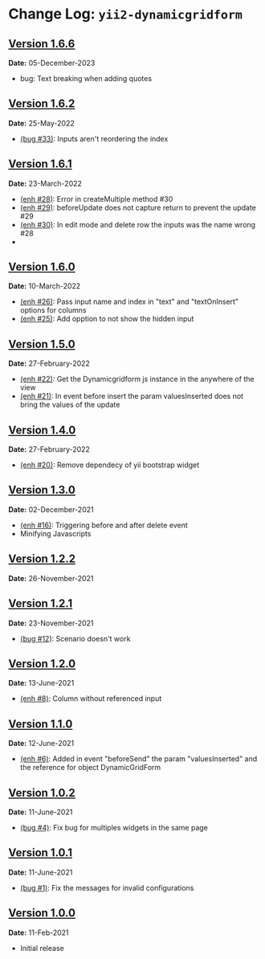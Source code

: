 Change Log: `yii2-dynamicgridform`
=================================
## [Version 1.6.6](https://github.com/caio-brendo/yii2-dynamicgridform/compare/v1.6.5...v1.6.6)

**Date:** 05-December-2023
- bug: Text breaking when adding quotes

## [Version 1.6.2](https://github.com/caio-brendo/yii2-dynamicgridform/compare/v1.6.1...v1.6.2)

**Date:** 25-May-2022
- [(bug #33)](https://github.com/caio-brendo/yii2-dynamicgridform/issues/33): Inputs aren't reordering the index

## [Version 1.6.1](https://github.com/caio-brendo/yii2-dynamicgridform/compare/v1.6.0...v1.6.1)

**Date:** 23-March-2022
- [(enh #28)](https://github.com/caio-brendo/yii2-dynamicgridform/issues/28): Error in createMultiple method #30
- [(enh #29)](https://github.com/caio-brendo/yii2-dynamicgridform/issues/29): beforeUpdate does not capture return to prevent the update #29
- [(enh #30)](https://github.com/caio-brendo/yii2-dynamicgridform/issues/30): In edit mode and delete row the inputs was the name wrong #28
- 
## [Version 1.6.0](https://github.com/caio-brendo/yii2-dynamicgridform/compare/v1.5.0...v1.6.0)

**Date:** 10-March-2022
- [(enh #26)](https://github.com/caio-brendo/yii2-dynamicgridform/issues/26): Pass input name and index in "text" and "textOnInsert" options for columns
- [(enh #25)](https://github.com/caio-brendo/yii2-dynamicgridform/issues/25): Add opption to not show the hidden input

## [Version 1.5.0](https://github.com/caio-brendo/yii2-dynamicgridform/compare/v1.4.0...v1.5.0)

**Date:** 27-February-2022
- [(enh #22)](https://github.com/caio-brendo/yii2-dynamicgridform/issues/22): Get the Dynamicgridform js instance in the anywhere of the view
- [(enh #21)](https://github.com/caio-brendo/yii2-dynamicgridform/issues/21): In event before insert the param valuesInserted does not bring the values of the update

## [Version 1.4.0](https://github.com/caio-brendo/yii2-dynamicgridform/compare/v1.3.0...v1.4.0)

**Date:** 27-February-2022
- [(enh #20)](https://github.com/caio-brendo/yii2-dynamicgridform/issues/20): Remove dependecy of yii bootstrap widget

## [Version 1.3.0](https://github.com/caio-brendo/yii2-dynamicgridform/compare/v1.2.1...v1.3.0)

**Date:** 02-December-2021
- [(enh #16)](https://github.com/caio-brendo/yii2-dynamicgridform/issues/16): Triggering before and after delete event
- Minifying Javascripts

## [Version 1.2.2](https://github.com/caio-brendo/yii2-dynamicgridform/compare/v1.2.1...v1.2.2)

**Date:** 26-November-2021

## [Version 1.2.1](https://github.com/caio-brendo/yii2-dynamicgridform/compare/v1.2.0...v1.2.1)

**Date:** 23-November-2021

- [(bug #12)](https://github.com/caio-brendo/yii2-dynamicgridform/issues/12): Scenario doesn't work

## [Version 1.2.0](https://github.com/caio-brendo/yii2-dynamicgridform/compare/v1.1.0...v1.2.0)

**Date:** 13-June-2021

- [(enh #8)](https://github.com/caio-brendo/yii2-dynamicgridform/issues/8): Column without referenced input

## [Version 1.1.0](https://github.com/caio-brendo/yii2-dynamicgridform/compare/v1.0.2...v1.1.0)

**Date:** 12-June-2021

- [(enh #6)](https://github.com/caio-brendo/yii2-dynamicgridform/issues/6): Added in event "beforeSend" the param "valuesInserted" and the reference for object DynamicGridForm

## [Version 1.0.2](https://github.com/caio-brendo/yii2-dynamicgridform/compare/v1.0.1...v1.0.2)

**Date:** 11-June-2021

- [(bug #4)](https://github.com/caio-brendo/yii2-dynamicgridform/issues/4): Fix bug for multiples widgets in the same page

## [Version 1.0.1](https://github.com/caio-brendo/yii2-dynamicgridform/compare/v1.0.0...v1.0.1) 

**Date:** 11-June-2021

- [(bug #1)](https://github.com/caio-brendo/yii2-dynamicgridform/issues/1): Fix the messages for invalid configurations

## [Version 1.0.0](https://github.com/caio-brendo/yii2-dynamicgridform/releases/tag/v1.0.0)

**Date:** 11-Feb-2021

- Initial release
